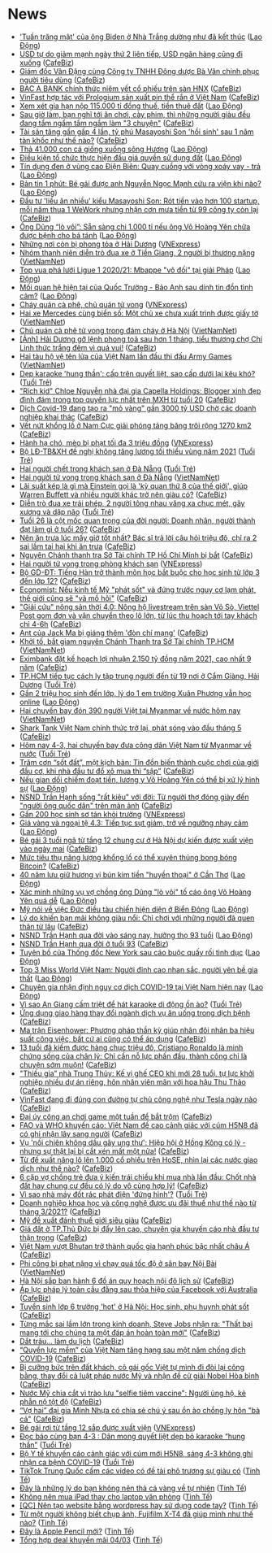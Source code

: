 # News

- ['Tuần trăng mật' của ông Biden ở Nhà Trắng dường như đã kết thúc](https://laodong.vn/the-gioi/tuan-trang-mat-cua-ong-biden-o-nha-trang-duong-nhu-da-ket-thuc-885680.ldo) ([Lao Động](https://laodong.vn))
- [USD tự do giảm mạnh ngày thứ 2 liên tiếp, USD ngân hàng cũng đi xuống](https://cafebiz.vn/usd-tu-do-giam-manh-ngay-thu-2-lien-tiep-usd-ngan-hang-cung-di-xuong-20210304133224106.chn) ([CafeBiz](https://cafebiz.vn))
- [Giám đốc Vân Đặng cùng Công ty TNHH Đông dược Bà Vân chinh phục người tiêu dùng](https://cafebiz.vn/giam-doc-van-dang-cung-cong-ty-tnhh-dong-duoc-ba-van-chinh-phuc-nguoi-tieu-dung-20210304113345045.chn) ([CafeBiz](https://cafebiz.vn))
- [BAC A BANK chính thức niêm yết cổ phiếu trên sàn HNX](https://cafebiz.vn/bac-a-bank-chinh-thuc-niem-yet-co-phieu-tren-san-hnx-20210304113312108.chn) ([CafeBiz](https://cafebiz.vn))
- [VinFast hợp tác với Prologium sản xuất pin thể rắn ở Việt Nam](https://cafebiz.vn/vinfast-hop-tac-voi-prologium-san-xuat-pin-the-ran-o-viet-nam-20210304111858886.chn) ([CafeBiz](https://cafebiz.vn))
- [Xem xét gia hạn nộp 115.000 tỉ đồng thuế, tiền thuê đất](https://laodong.vn/kinh-te/xem-xet-gia-han-nop-115000-ti-dong-thue-tien-thue-dat-885700.ldo) ([Lao Động](https://laodong.vn))
- [Sau giờ làm, bạn nghĩ tới ăn chơi, cày phim, thì những người giàu đều đang tẩm ngẩm tầm ngầm làm "3 chuyện"](https://cafebiz.vn/sau-gio-lam-ban-nghi-toi-an-choi-cay-phim-thi-nhung-nguoi-giau-deu-dang-tam-ngam-tam-ngam-lam-3-chuyen-20210226222323639.chn) ([CafeBiz](https://cafebiz.vn))
- [Tài sản tăng gần gấp 4 lần, tỷ phú Masayoshi Son 'hồi sinh' sau 1 năm tàn khốc như thế nào?](https://cafebiz.vn/tai-san-tang-gan-gap-4-lan-ty-phu-masayoshi-son-hoi-sinh-sau-1-nam-tan-khoc-nhu-the-nao-20210304113731977.chn) ([CafeBiz](https://cafebiz.vn))
- [Thả 41.000 con cá giống xuống sông Hương](https://laodong.vn/xa-hoi/tha-41000-con-ca-giong-xuong-song-huong-885685.ldo) ([Lao Động](https://laodong.vn))
- [Điều kiện tổ chức thực hiện đấu giá quyền sử dụng đất](https://laodong.vn/bat-dong-san/dieu-kien-to-chuc-thuc-hien-dau-gia-quyen-su-dung-dat-885427.ldo) ([Lao Động](https://laodong.vn))
- [Tín dụng đen ở vùng cao Điện Biên: Quay cuồng với vòng xoáy vay - trả](https://laodong.vn/xa-hoi/tin-dung-den-o-vung-cao-dien-bien-quay-cuong-voi-vong-xoay-vay-tra-885503.ldo) ([Lao Động](https://laodong.vn))
- [Bản tin 1 phút: Bé gái được anh Nguyễn Ngọc Mạnh cứu ra viện khi nào?](https://laodong.vn/video/ban-tin-1-phut-be-gai-duoc-anh-nguyen-ngoc-manh-cuu-ra-vien-khi-nao-885692.ldo) ([Lao Động](https://laodong.vn))
- [Đầu tư 'liều ăn nhiều' kiểu Masayoshi Son: Rót tiền vào hơn 100 startup, mỗi năm thua 1 WeWork nhưng nhận cơn mưa tiền từ 99 công ty còn lại](https://cafebiz.vn/dau-tu-lieu-an-nhieu-kieu-masayoshi-son-rot-tien-vao-hon-100-startup-moi-nam-thua-1-wework-nhung-nhan-con-mua-tien-tu-99-cong-ty-con-lai-20210304123118084.chn) ([CafeBiz](https://cafebiz.vn))
- [Ông Dũng “lò vôi”: Sẵn sàng chi 1.000 tỉ nếu ông Võ Hoàng Yên chữa được bệnh cho bá tánh](https://laodong.vn/phap-luat/ong-dung-lo-voi-san-sang-chi-1000-ti-neu-ong-vo-hoang-yen-chua-duoc-benh-cho-ba-tanh-885627.ldo) ([Lao Động](https://laodong.vn))
- [Những nơi còn bị phong tỏa ở Hải Dương](https://vnexpress.net/nhung-noi-con-bi-phong-toa-o-hai-duong-4243308.html) ([VNExpress](https://vnexpress.net))
- [Nhóm thanh niên diễn trò đua xe ở Tiền Giang, 2 người bị thương nặng](http://vietnamnet.vn/vn/thoi-su/an-toan-giao-thong/nhom-thanh-nien-dien-tro-dua-xe-o-tien-giang-2-nguoi-bi-thuong-nang-717171.html) ([VietNamNet](https://vietnamnet.vn))
- [Top vua phá lưới Ligue 1 2020/21: Mbappe &quot;vô đối&quot; tại giải Pháp](https://laodong.vn/photo/top-vua-pha-luoi-ligue-1-202021-mbappe-vo-doi-tai-giai-phap-885636.ldo) ([Lao Động](https://laodong.vn))
- [Mối quan hệ hiện tại của Quốc Trường - Bảo Anh sau dính tin đồn tình cảm?](https://laodong.vn/photo/moi-quan-he-hien-tai-cua-quoc-truong-bao-anh-sau-dinh-tin-don-tinh-cam-885665.ldo) ([Lao Động](https://laodong.vn))
- [Cháy quán cà phê, chủ quán tử vong](https://vnexpress.net/chay-quan-ca-phe-chu-quan-tu-vong-4243427.html) ([VNExpress](https://vnexpress.net))
- [Hai xe Mercedes cùng biển số: Một chủ xe chưa xuất trình được giấy tờ](http://vietnamnet.vn/vn/thoi-su/hai-xe-mercedes-cung-bien-so-mot-chu-xe-chua-xuat-trinh-duoc-giay-to-717157.html) ([VietNamNet](https://vietnamnet.vn))
- [Chủ quán cà phê tử vong trong đám cháy ở Hà Nội](http://vietnamnet.vn/vn/thoi-su/chu-quan-ca-phe-tu-vong-trong-dam-chay-o-ha-noi-717165.html) ([VietNamNet](https://vietnamnet.vn))
- [[Ảnh] Hải Dương gỡ lệnh phong toả sau hơn 1 tháng, tiểu thương chợ Chí Linh thức trắng đêm vì quá vui!](https://cafebiz.vn/anh-hai-duong-go-lenh-phong-toa-sau-hon-1-thang-tieu-thuong-cho-chi-linh-thuc-trang-dem-vi-qua-vui-20210304115047086.chn) ([CafeBiz](https://cafebiz.vn))
- [Hai tàu hộ vệ tên lửa của Việt Nam lần đầu thi đấu Army Games](http://vietnamnet.vn/vn/thoi-su/chinh-tri/hai-tau-ho-ve-ten-lua-cua-viet-nam-lan-dau-thi-dau-army-games-717166.html) ([VietNamNet](https://vietnamnet.vn))
- [Dẹp karaoke 'hung thần': cấp trên quyết liệt, sao cấp dưới lại kêu khó?](https://tuoitre.vn/dep-karaoke-hung-than-cap-tren-quyet-liet-sao-cap-duoi-lai-keu-kho-20210304080353726.htm) ([Tuổi Trẻ](https://tuoitre.vn))
- ["Rich kid" Chloe Nguyễn nhà đại gia Capella Holdings: Blogger xinh đẹp đình đám trong top quyền lực nhất trên MXH từ tuổi 20](https://cafebiz.vn/rich-kid-chloe-nguyen-nha-dai-gia-capella-holdings-blogger-xinh-dep-dinh-dam-trong-top-quyen-luc-nhat-tren-mxh-tu-tuoi-20-20210303135022957.chn) ([CafeBiz](https://cafebiz.vn))
- [Dịch Covid-19 đang tạo ra "mỏ vàng" gần 3000 tỷ USD chờ các doanh nghiệp khai thác](https://cafebiz.vn/dich-covid-19-dang-tao-ra-mo-vang-gan-3000-ty-usd-cho-cac-doanh-nghiep-khai-thac-20210303141806162.chn) ([CafeBiz](https://cafebiz.vn))
- [Vết nứt khổng lồ ở Nam Cực giải phóng tảng băng trôi rộng 1270 km2](https://cafebiz.vn/vet-nut-khong-lo-o-nam-cuc-giai-phong-tang-bang-troi-rong-1270-km2-20210304083947749.chn) ([CafeBiz](https://cafebiz.vn))
- [Hành hạ chó, mèo bị phạt tối đa 3 triệu đồng](https://vnexpress.net/hanh-ha-cho-meo-bi-phat-toi-da-3-trieu-dong-4243255.html) ([VNExpress](https://vnexpress.net))
- [Bộ LĐ-TB&XH đề nghị không tăng lương tối thiểu vùng năm 2021](https://tuoitre.vn/bo-ld-tbxh-de-nghi-khong-tang-luong-toi-thieu-vung-nam-2021-20210304101414934.htm) ([Tuổi Trẻ](https://tuoitre.vn))
- [Hai người chết trong khách sạn ở Đà Nẵng](https://tuoitre.vn/hai-nguoi-chet-trong-khach-san-o-da-nang-20210304110809291.htm) ([Tuổi Trẻ](https://tuoitre.vn))
- [Hai người tử vong trong khách sạn ở Đà Nẵng](http://vietnamnet.vn/vn/thoi-su/hai-nguoi-tu-vong-trong-khach-san-o-da-nang-717150.html) ([VietNamNet](https://vietnamnet.vn))
- [Lãi suất kép là gì mà Einstein gọi là 'kỳ quan thứ 8 của thế giới', giúp Warren Buffett và nhiều người khác trở nên giàu có?](https://cafebiz.vn/lai-suat-kep-la-gi-ma-einstein-goi-la-ky-quan-thu-8-cua-the-gioi-giup-warren-buffett-va-nhieu-nguoi-khac-tro-nen-giau-co-20210304111502513.chn) ([CafeBiz](https://cafebiz.vn))
- [Diễn trò đua xe trái phép, 2 người tông nhau văng xa chục mét, gãy xương và dập não](https://tuoitre.vn/dien-tro-dua-xe-trai-phep-2-nguoi-tong-nhau-vang-xa-chuc-met-gay-xuong-va-dap-nao-20210304104637655.htm) ([Tuổi Trẻ](https://tuoitre.vn))
- [Tuổi 26 là cột mốc quan trọng của đời người: Doanh nhân, người thành đạt làm gì ở tuổi 26?](https://cafebiz.vn/tuoi-26-la-cot-moc-quan-trong-cua-doi-nguoi-doanh-nhan-nguoi-thanh-dat-lam-gi-o-tuoi-26-2021030315335186.chn) ([CafeBiz](https://cafebiz.vn))
- [Nên ăn trưa lúc mấy giờ tốt nhất? Bác sĩ trả lời câu hỏi triệu đô, chỉ ra 2 sai lầm tai hại khi ăn trưa](https://cafebiz.vn/nen-an-trua-luc-may-gio-tot-nhat-bac-si-tra-loi-cau-hoi-trieu-do-chi-ra-2-sai-lam-tai-hai-khi-an-trua-20210304111548404.chn) ([CafeBiz](https://cafebiz.vn))
- [Nguyên Chánh thanh tra Sở Tài chính TP Hồ Chí Minh bị bắt](https://cafebiz.vn/nguyen-chanh-thanh-tra-so-tai-chinh-tp-ho-chi-minh-bi-bat-20210304110724745.chn) ([CafeBiz](https://cafebiz.vn))
- [Hai người tử vong trong phòng khách sạn](https://vnexpress.net/hai-nguoi-tu-vong-trong-phong-khach-san-4243362.html) ([VNExpress](https://vnexpress.net))
- [Bộ GD-ĐT: Tiếng Hàn trở thành môn học bắt buộc cho học sinh từ lớp 3 đến lớp 12?](https://cafebiz.vn/bo-gd-dt-tieng-han-tro-thanh-mon-hoc-bat-buoc-cho-hoc-sinh-tu-lop-3-den-lop-12-2021030410574532.chn) ([CafeBiz](https://cafebiz.vn))
- [Economist: Nếu kinh tế Mỹ "phát sốt" và đứng trước nguy cơ lạm phát, thế giới cũng sẽ "vã mồ hôi"](https://cafebiz.vn/economist-neu-kinh-te-my-phat-sot-va-dung-truoc-nguy-co-lam-phat-the-gioi-cung-se-va-mo-hoi-20210304105528995.chn) ([CafeBiz](https://cafebiz.vn))
- ["Giải cứu" nông sản thời 4.0: Nông hộ livestream trên sàn Vỏ Sò, Viettel Post gom đơn và vận chuyển theo lô lớn, từ lúc thu hoạch tới tay khách chỉ 4-6h](https://cafebiz.vn/giai-cuu-nong-san-thoi-40-nong-ho-livestream-tren-san-vo-so-viettel-post-gom-don-va-van-chuyen-theo-lo-lon-tu-luc-thu-hoach-toi-tay-khach-chi-4-6h-20210304094906085.chn) ([CafeBiz](https://cafebiz.vn))
- [Ant của Jack Ma bị giáng thêm 'đòn chí mạng'](https://cafebiz.vn/ant-cua-jack-ma-bi-giang-them-don-chi-mang-20210304105120514.chn) ([CafeBiz](https://cafebiz.vn))
- [Khởi tố, bắt giam nguyên Chánh Thanh tra Sở Tài chính TP.HCM](http://vietnamnet.vn/vn/thoi-su/khoi-to-bat-giam-nguyen-chanh-thanh-tra-so-tai-chinh-tp-hcm-717126.html) ([VietNamNet](https://vietnamnet.vn))
- [Eximbank đặt kế hoạch lợi nhuận 2.150 tỷ đồng năm 2021, cao nhất 9 năm](https://cafebiz.vn/eximbank-dat-ke-hoach-loi-nhuan-2150-ty-dong-nam-2021-cao-nhat-9-nam-20210304104152417.chn) ([CafeBiz](https://cafebiz.vn))
- [TP.HCM tiếp tục cách ly tập trung người đến từ 19 nơi ở Cẩm Giàng, Hải Dương](https://tuoitre.vn/tp-hcm-tiep-tuc-cach-ly-tap-trung-nguoi-den-tu-19-noi-o-cam-giang-hai-duong-20210304100704872.htm) ([Tuổi Trẻ](https://tuoitre.vn))
- [Gần 2 triệu học sinh đến lớp, lý do 1 em trường Xuân Phương vẫn học online](https://laodong.vn/video-thoi-su/gan-2-trieu-hoc-sinh-den-lop-ly-do-1-em-truong-xuan-phuong-van-hoc-online-885536.ldo) ([Lao Động](https://laodong.vn))
- [Hai chuyến bay đón 390 người Việt tại Myanmar về nước hôm nay](http://vietnamnet.vn/vn/thoi-su/an-toan-giao-thong/hai-chuyen-bay-don-390-nguoi-viet-tai-myanmar-ve-nuoc-hom-nay-717109.html) ([VietNamNet](https://vietnamnet.vn))
- [Shark Tank Việt Nam chính thức trở lại, phát sóng vào đầu tháng 5](https://cafebiz.vn/shark-tank-viet-nam-chinh-thuc-tro-lai-phat-song-vao-dau-thang-5-20210304101925207.chn) ([CafeBiz](https://cafebiz.vn))
- [Hôm nay 4-3, hai chuyến bay đưa công dân Việt Nam từ Myanmar về nước](https://tuoitre.vn/hom-nay-4-3-hai-chuyen-bay-dua-cong-dan-viet-nam-tu-myanmar-ve-nuoc-20210304094629438.htm) ([Tuổi Trẻ](https://tuoitre.vn))
- [Trăm cơn “sốt đất”, một kịch bản: Tin đồn biến thành cuộc chơi của giới đầu cơ, khi nhà đầu tư đổ xô mua thì “sập”](https://cafebiz.vn/tram-con-sot-dat-mot-kich-ban-tin-don-bien-thanh-cuoc-choi-cua-gioi-dau-co-khi-nha-dau-tu-do-xo-mua-thi-sap-20210304092652742.chn) ([CafeBiz](https://cafebiz.vn))
- [Nếu gian dối chiếm đoạt tiền, lương y Võ Hoàng Yên có thể bị xử lý hình sự](https://laodong.vn/video-thoi-su/neu-gian-doi-chiem-doat-tien-luong-y-vo-hoang-yen-co-the-bi-xu-ly-hinh-su-885599.ldo) ([Lao Động](https://laodong.vn))
- [NSND Trần Hạnh sống "rất kiêu" với đời: Từ người thợ đóng giày đến "người ông quốc dân" trên màn ảnh](https://cafebiz.vn/nsnd-tran-hanh-song-rat-kieu-voi-doi-tu-nguoi-tho-dong-giay-den-nguoi-ong-quoc-dan-tren-man-anh-20210304100701865.chn) ([CafeBiz](https://cafebiz.vn))
- [Gần 200 học sinh sơ tán khỏi trường](https://vnexpress.net/gan-200-hoc-sinh-so-tan-khoi-truong-4243262.html) ([VNExpress](https://vnexpress.net))
- [Giá vàng và ngoại tệ 4.3: Tiếp tục sụt giảm, trở về ngưỡng nhạy cảm](https://laodong.vn/video/gia-vang-va-ngoai-te-43-tiep-tuc-sut-giam-tro-ve-nguong-nhay-cam-885608.ldo) ([Lao Động](https://laodong.vn))
- [Bé gái 3 tuổi ngã từ tầng 12 chung cư ở Hà Nội dự kiến được xuất viện vào ngày mai](https://cafebiz.vn/be-gai-3-tuoi-nga-tu-tang-12-chung-cu-o-ha-noi-du-kien-duoc-xuat-vien-vao-ngay-mai-20210304100449056.chn) ([CafeBiz](https://cafebiz.vn))
- [Mức tiêu thụ năng lượng khổng lồ có thể xuyên thủng bong bóng Bitcoin?](https://cafebiz.vn/muc-tieu-thu-nang-luong-khong-lo-co-the-xuyen-thung-bong-bong-bitcoin-20210304082856707.chn) ([CafeBiz](https://cafebiz.vn))
- [40 năm lưu giữ hương vị bún kim tiền &quot;huyền thoại&quot; ở Cần Thơ](https://laodong.vn/video/40-nam-luu-giu-huong-vi-bun-kim-tien-huyen-thoai-o-can-tho-885288.ldo) ([Lao Động](https://laodong.vn))
- [Xác minh những vụ vợ chồng ông Dũng &quot;lò vôi&quot; tố cáo ông Võ Hoàng Yên quá dễ](https://laodong.vn/su-kien-binh-luan/xac-minh-nhung-vu-vo-chong-ong-dung-lo-voi-to-cao-ong-vo-hoang-yen-qua-de-885548.ldo) ([Lao Động](https://laodong.vn))
- [Mỹ nói về việc Đức điều tàu chiến hiện diện ở Biển Đông](https://laodong.vn/the-gioi/my-noi-ve-viec-duc-dieu-tau-chien-hien-dien-o-bien-dong-885602.ldo) ([Lao Động](https://laodong.vn))
- [Lý do khiến bạn mãi không giàu nổi: Chỉ chơi với những người đã quen thân từ lâu](https://cafebiz.vn/ly-do-khien-ban-mai-khong-giau-noi-chi-choi-voi-nhung-nguoi-da-quen-than-tu-lau-20210303102801837.chn) ([CafeBiz](https://cafebiz.vn))
- [NSND Trần Hạnh qua đời vào sáng nay, hưởng thọ 93 tuổi](https://laodong.vn/van-hoa/nsnd-tran-hanh-qua-doi-vao-sang-nay-huong-tho-93-tuoi-885614.ldo) ([Lao Động](https://laodong.vn))
- [NSND Trần Hạnh qua đời ở tuổi 93](https://cafebiz.vn/nsnd-tran-hanh-qua-doi-o-tuoi-93-20210304094339562.chn) ([CafeBiz](https://cafebiz.vn))
- [Tuyên bố của Thống đốc New York sau cáo buộc quấy rối tình dục](https://laodong.vn/the-gioi/tuyen-bo-cua-thong-doc-new-york-sau-cao-buoc-quay-roi-tinh-duc-885597.ldo) ([Lao Động](https://laodong.vn))
- [Top 3 Miss World Việt Nam: Người đỉnh cao nhan sắc, người yên bề gia thất](https://laodong.vn/photo/top-3-miss-world-viet-nam-nguoi-dinh-cao-nhan-sac-nguoi-yen-be-gia-that-885586.ldo) ([Lao Động](https://laodong.vn))
- [Chuyên gia nhận định nguy cơ dịch COVID-19 tại Việt Nam hiện nay](https://laodong.vn/video-thoi-su/chuyen-gia-nhan-dinh-nguy-co-dich-covid-19-tai-viet-nam-hien-nay-885449.ldo) ([Lao Động](https://laodong.vn))
- [Vì sao An Giang cấm triệt để hát karaoke di động ồn ào?](https://tuoitre.vn/vi-sao-an-giang-cam-triet-de-hat-karaoke-di-dong-on-ao-20210304081442749.htm) ([Tuổi Trẻ](https://tuoitre.vn))
- [Ứng dụng giao hàng thay đổi ngành dịch vụ ăn uống trong dịch bệnh](https://cafebiz.vn/ung-dung-giao-hang-thay-doi-nganh-dich-vu-an-uong-trong-dich-benh-20210304083634633.chn) ([CafeBiz](https://cafebiz.vn))
- [Ma trận Eisenhower: Phương pháp thần kỳ giúp nhân đôi nhân ba hiệu suất công việc, bất cứ ai cũng có thể áp dụng](https://cafebiz.vn/ma-tran-eisenhower-phuong-phap-than-ky-giup-nhan-doi-nhan-ba-hieu-suat-cong-viec-bat-cu-ai-cung-co-the-ap-dung-20210303170241559.chn) ([CafeBiz](https://cafebiz.vn))
- [13 tuổi đã kiếm được hàng chục triệu đô, Cristiano Ronaldo là minh chứng sống của chân lý: Chỉ cần nỗ lực phấn đấu, thành công chỉ là chuyện sớm muộn!](https://cafebiz.vn/13-tuoi-da-kiem-duoc-hang-chuc-trieu-do-cristiano-ronaldo-la-minh-chung-song-cua-chan-ly-chi-can-no-luc-phan-dau-thanh-cong-chi-la-chuyen-som-muon-20210302155503667.chn) ([CafeBiz](https://cafebiz.vn))
- ["Thiếu gia” nhà Trung Thủy: Kế vị ghế CEO khi mới 28 tuổi, tự lực khởi nghiệp nhiều dự án riêng, hôn nhân viên mãn với hoa hậu Thu Thảo](https://cafebiz.vn/thieu-gia-nha-trung-thuy-ke-vi-ghe-ceo-khi-moi-28-tuoi-tu-luc-khoi-nghiep-nhieu-du-an-rieng-hon-nhan-vien-man-voi-hoa-hau-thu-thao-2021030100243611.chn) ([CafeBiz](https://cafebiz.vn))
- [VinFast đang đi đúng con đường tự chủ công nghệ như Tesla ngày nào](https://cafebiz.vn/vinfast-dang-di-dung-con-duong-tu-chu-cong-nghe-nhu-tesla-ngay-nao-2021030408312243.chn) ([CafeBiz](https://cafebiz.vn))
- [Đại úy công an chơi game một tuần để bắt trộm](https://cafebiz.vn/dai-uy-cong-an-choi-game-mot-tuan-de-bat-trom-20210304085814023.chn) ([CafeBiz](https://cafebiz.vn))
- [FAO và WHO khuyến cáo: Việt Nam đề cao cảnh giác với cúm H5N8 đã có ghi nhận lây sang người](https://cafebiz.vn/fao-va-who-khuyen-cao-viet-nam-de-cao-canh-giac-voi-cum-h5n8-da-co-ghi-nhan-lay-sang-nguoi-202103040855195.chn) ([CafeBiz](https://cafebiz.vn))
- [Vụ 'nồi chiên không dầu gây ung thư': Hiệp hội ở Hồng Kông có lý - nhưng sự thật lại bị cắt xén mất một nửa!](https://cafebiz.vn/vu-noi-chien-khong-dau-gay-ung-thu-hiep-hoi-o-hong-kong-co-ly-nhung-su-that-lai-bi-cat-xen-mat-mot-nua-20210304085310349.chn) ([CafeBiz](https://cafebiz.vn))
- [Từ đề xuất nâng lô lên 1.000 cổ phiếu trên HoSE, nhìn lại các nước giao dịch như thế nào?](https://cafebiz.vn/tu-de-xuat-nang-lo-len-1000-co-phieu-tren-hose-nhin-lai-cac-nuoc-giao-dich-nhu-the-nao-20210304085057491.chn) ([CafeBiz](https://cafebiz.vn))
- [6 cặp vợ chồng trẻ đưa ý kiến trái chiều khi mua nhà lần đầu: Chốt nhà đất hay chung cư đều có lý do vô cùng hợp lý!](https://cafebiz.vn/6-cap-vo-chong-tre-dua-y-kien-trai-chieu-khi-mua-nha-lan-dau-chot-nha-dat-hay-chung-cu-deu-co-ly-do-vo-cung-hop-ly-2021030408504854.chn) ([CafeBiz](https://cafebiz.vn))
- [Vì sao nhà máy đốt rác phát điện 'đứng hình'?](https://tuoitre.vn/vi-sao-nha-may-dot-rac-phat-dien-dung-hinh-2021030407472214.htm) ([Tuổi Trẻ](https://tuoitre.vn))
- [Doanh nghiệp khoa học và công nghệ được ưu đãi thuế như thế nào từ tháng 3/2021?](https://cafebiz.vn/doanh-nghiep-khoa-hoc-va-cong-nghe-duoc-uu-dai-thue-nhu-the-nao-tu-thang-3-2021-20210304084216304.chn) ([CafeBiz](https://cafebiz.vn))
- [Mỹ đề xuất đánh thuế giới siêu giàu](https://cafebiz.vn/my-de-xuat-danh-thue-gioi-sieu-giau-20210304083752362.chn) ([CafeBiz](https://cafebiz.vn))
- [Giá đất ở TP.Thủ Đức bị đẩy lên cao, chuyên gia khuyến cáo nhà đầu tư thận trọng](https://cafebiz.vn/gia-dat-o-tpthu-duc-bi-day-len-cao-chuyen-gia-khuyen-cao-nha-dau-tu-than-trong-2021030408393193.chn) ([CafeBiz](https://cafebiz.vn))
- [Việt Nam vượt Bhutan trở thành quốc gia hạnh phúc bậc nhất châu Á](https://cafebiz.vn/viet-nam-vuot-bhutan-tro-thanh-quoc-gia-hanh-phuc-bac-nhat-chau-a-20210304082944201.chn) ([CafeBiz](https://cafebiz.vn))
- [Phi công bị phạt nặng vì chạy quá tốc độ ở sân bay Nội Bài](http://vietnamnet.vn/vn/thoi-su/an-toan-giao-thong/phi-cong-bi-phat-nang-vi-chay-qua-toc-do-o-san-bay-noi-bai-717067.html) ([VietNamNet](https://vietnamnet.vn))
- [Hà Nội sắp ban hành 6 đồ án quy hoạch nội đô lịch sử](https://cafebiz.vn/ha-noi-sap-ban-hanh-6-do-an-quy-hoach-noi-do-lich-su-20210304082845074.chn) ([CafeBiz](https://cafebiz.vn))
- [Áp lực pháp lý toàn cầu đằng sau thỏa hiệp của Facebook với Australia](https://cafebiz.vn/ap-luc-phap-ly-toan-cau-dang-sau-thoa-hiep-cua-facebook-voi-australia-20210304082641839.chn) ([CafeBiz](https://cafebiz.vn))
- [Tuyển sinh lớp 6 trường 'hot' ở Hà Nội: Học sinh, phụ huynh phát sốt](https://cafebiz.vn/tuyen-sinh-lop-6-truong-hot-o-ha-noi-hoc-sinh-phu-huynh-phat-sot-20210304082333929.chn) ([CafeBiz](https://cafebiz.vn))
- [Từng mắc sai lầm lớn trong kinh doanh, Steve Jobs nhận ra: "Thất bại mang tới cho chúng ta một đáp án hoàn toàn mới"](https://cafebiz.vn/tung-mac-sai-lam-lon-trong-kinh-doanh-steve-jobs-nhan-ra-that-bai-mang-toi-cho-chung-ta-mot-dap-an-hoan-toan-moi-20210303153826139.chn) ([CafeBiz](https://cafebiz.vn))
- [Dắt trâu… làm du lịch](https://cafebiz.vn/dat-trau-lam-du-lich-20210304080610387.chn) ([CafeBiz](https://cafebiz.vn))
- [“Quyền lực mềm” của Việt Nam tăng hạng sau một năm chống dịch COVID-19](https://cafebiz.vn/quyen-luc-mem-cua-viet-nam-tang-hang-sau-mot-nam-chong-dich-covid-19-20210304080442521.chn) ([CafeBiz](https://cafebiz.vn))
- [Bị cưỡng bức trên đất khách, cô gái gốc Việt tự mình đi đòi lại công bằng, thay đổi cả luật pháp nước Mỹ và nhận đề cử giải Nobel Hòa bình](https://cafebiz.vn/bi-cuong-buc-tren-dat-khach-co-gai-goc-viet-tu-minh-di-doi-lai-cong-bang-thay-doi-ca-luat-phap-nuoc-my-va-nhan-de-cu-giai-nobel-hoa-binh-20210304080105898.chn) ([CafeBiz](https://cafebiz.vn))
- [Nước Mỹ chia cắt vì trào lưu "selfie tiêm vaccine": Người ủng hộ, kẻ phẫn nộ tột độ](https://cafebiz.vn/nuoc-my-chia-cat-vi-trao-luu-selfie-tiem-vaccine-nguoi-ung-ho-ke-phan-no-tot-do-2021030407592508.chn) ([CafeBiz](https://cafebiz.vn))
- [“Vợ hai” đại gia Minh Nhựa có chia sẻ chú ý sau ồn ào chồng ly hôn "bà cả"](https://cafebiz.vn/vo-hai-dai-gia-minh-nhua-co-chia-se-chu-y-sau-on-ao-chong-ly-hon-ba-ca-20210304075827133.chn) ([CafeBiz](https://cafebiz.vn))
- [Bé gái rơi từ tầng 12 sắp được xuất viện](https://vnexpress.net/be-gai-roi-tu-tang-12-sap-duoc-xuat-vien-4243165.html) ([VNExpress](https://vnexpress.net))
- [Đọc báo cùng bạn 4-3 : Dân mong quyết liệt dẹp bỏ karaoke “hung thần”](https://tuoitre.vn/doc-bao-cung-ban-4-3-dan-mong-quyet-liet-dep-bo-karaoke-hung-than-20210304061137198.htm) ([Tuổi Trẻ](https://tuoitre.vn))
- [Bộ Y tế khuyến cáo cảnh giác với cúm mới H5N8, sáng 4-3 không ghi nhận ca bệnh COVID-19](https://tuoitre.vn/bo-y-te-khuyen-cao-canh-giac-voi-cum-moi-h5n8-sang-4-3-khong-ghi-nhan-ca-benh-covid-19-20210304061605681.htm) ([Tuổi Trẻ](https://tuoitre.vn))
- [TikTok Trung Quốc cấm các video có đề tài phô trương sự giàu có](https://tinhte.vn/thread/tiktok-trung-quoc-cam-cac-video-co-de-tai-pho-truong-su-giau-co.3287014/) ([Tinh Tế](https://tinhte.vn))
- [Đây là những lý do bạn không nên thả cá vàng về tự nhiên](https://tinhte.vn/thread/day-la-nhung-ly-do-ban-khong-nen-tha-ca-vang-ve-tu-nhien.3286345/) ([Tinh Tế](https://tinhte.vn))
- [Không nên mua iPad thay cho laptop văn phòng](https://tinhte.vn/thread/khong-nen-mua-ipad-thay-cho-laptop-van-phong.3285102/) ([Tinh Tế](https://tinhte.vn))
- [[QC] Nên tạo website bằng wordpress hay sử dụng code tay?](https://tinhte.vn/thread/qc-nen-tao-website-bang-wordpress-hay-su-dung-code-tay.3287138/) ([Tinh Tế](https://tinhte.vn))
- [Từ một người không biết chụp ảnh, Fujifilm X-T4 đã giúp mình như thế nào?](https://tinhte.vn/thread/tu-mot-nguoi-khong-biet-chup-anh-fujifilm-x-t4-da-giup-minh-nhu-the-nao.3286303/) ([Tinh Tế](https://tinhte.vn))
- [Đây là Apple Pencil mới?](https://tinhte.vn/thread/day-la-apple-pencil-moi.3287003/) ([Tinh Tế](https://tinhte.vn))
- [Tổng hợp deal khuyến mãi 04/03](https://tinhte.vn/thread/tong-hop-deal-khuyen-mai-04-03.3287274/) ([Tinh Tế](https://tinhte.vn))
